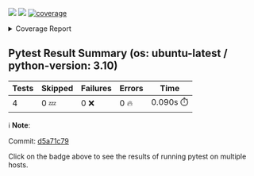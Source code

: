 [![](https://github.com/7rikazhexde/trial-test/actions/workflows/test_summary.yml/badge.svg)](https://github.com/7rikazhexde/trial-test/actions/workflows/test_summary.yml) [![](https://img.shields.io/badge/pytest_html-url-success)](https://7rikazhexde.github.io/trial-test/report_page.html)
<a href="https://github.com/7rikazhexde/trial-test/blob/d5a71c798e95703e16020150ceef5515bc1cf2b7/README.md"><img alt="coverage" src="https://img.shields.io/badge/coverage-100%25-brightgreen.svg" /></a><details><summary>Coverage Report </summary><table><tr><th>File</th><th>Stmts</th><th>Miss</th><th>Cover</th><th>Missing</th></tr><tbody><tr><td><a href="https://github.com/7rikazhexde/trial-test/blob/d5a71c798e95703e16020150ceef5515bc1cf2b7/__init__.py">\_\_init\_\_.py</a></td><td>0</td><td>0</td><td>100%</td><td>&nbsp;</td></tr><tr><td><a href="https://github.com/7rikazhexde/trial-test/blob/d5a71c798e95703e16020150ceef5515bc1cf2b7/operations.py">operations.py</a></td><td>9</td><td>0</td><td>100%</td><td>&nbsp;</td></tr><tr><td><b>TOTAL</b></td><td><b>9</b></td><td><b>0</b></td><td><b>100%</b></td><td>&nbsp;</td></tr></tbody></table></details>

## Pytest Result Summary (os: ubuntu-latest / python-version: 3.10)
| Tests | Skipped | Failures | Errors | Time |
| ----- | ------- | -------- | -------- | ------------------ |
| 4 | 0 :zzz: | 0 :x: | 0 :fire: | 0.090s :stopwatch: |

ℹ️ **Note**:  

Commit: [d5a71c79](https://github.com/7rikazhexde/trial-test/tree/d5a71c79)

Click on the  badge above to see the results of running pytest on multiple hosts.
